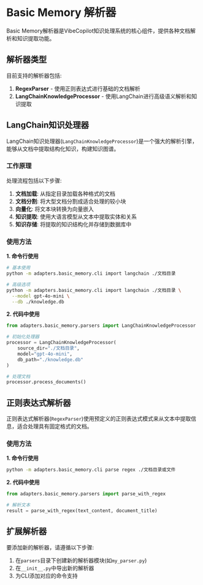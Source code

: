 # Basic Memory 解析器

Basic Memory解析器是VibeCopilot知识处理系统的核心组件，提供各种文档解析和知识提取功能。

## 解析器类型

目前支持的解析器包括:

1. **RegexParser** - 使用正则表达式进行基础的文档解析
2. **LangChainKnowledgeProcessor** - 使用LangChain进行高级语义解析和知识提取

## LangChain知识处理器

LangChain知识处理器(`LangChainKnowledgeProcessor`)是一个强大的解析引擎，能够从文档中提取结构化知识，构建知识图谱。

### 工作原理

处理流程包括以下步骤:

1. **文档加载**: 从指定目录加载各种格式的文档
2. **文档分割**: 将大型文档分割成适合处理的较小块
3. **向量化**: 将文本块转换为向量嵌入
4. **知识提取**: 使用大语言模型从文本中提取实体和关系
5. **知识存储**: 将提取的知识结构化并存储到数据库中

### 使用方法

**1. 命令行使用**

```bash
# 基本使用
python -m adapters.basic_memory.cli import langchain ./文档目录

# 高级选项
python -m adapters.basic_memory.cli import langchain ./文档目录 \
  --model gpt-4o-mini \
  --db ./knowledge.db
```

**2. 代码中使用**

```python
from adapters.basic_memory.parsers import LangChainKnowledgeProcessor

# 初始化处理器
processor = LangChainKnowledgeProcessor(
    source_dir="./文档目录",
    model="gpt-4o-mini",
    db_path="./knowledge.db"
)

# 处理文档
processor.process_documents()
```

## 正则表达式解析器

正则表达式解析器(`RegexParser`)使用预定义的正则表达式模式来从文本中提取信息，适合处理具有固定格式的文档。

### 使用方法

**1. 命令行使用**

```bash
python -m adapters.basic_memory.cli parse regex ./文档目录或文件
```

**2. 代码中使用**

```python
from adapters.basic_memory.parsers import parse_with_regex

# 解析文本
result = parse_with_regex(text_content, document_title)
```

## 扩展解析器

要添加新的解析器，请遵循以下步骤:

1. 在`parsers`目录下创建新的解析器模块(如`my_parser.py`)
2. 在`__init__.py`中导出新的解析器
3. 为CLI添加对应的命令支持
